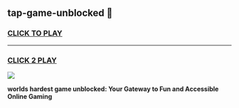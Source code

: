
## tap-game-unblocked 👋
<h3>
<a href="https://premium.freeplayer.one?title=tap-game-unblocked&ref=14F">CLICK TO PLAY</a></h3>
<hr>

<h3>
<a href="https://premium.freeplayer.one?title=tap-game-unblocked&ref=14F">CLICK 2 PLAY</a>
  
</h3>

<a href="https://premium.freeplayer.one?title=tap-game-unblocked&ref=12F/"><img src="https://clearcache.store/games.png"></a>


**worlds hardest game unblocked: Your Gateway to Fun and Accessible Online Gaming**
